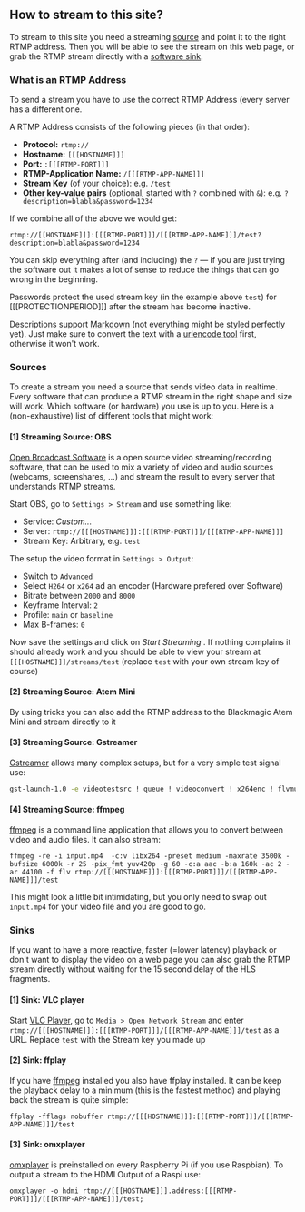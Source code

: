 ## How to stream to this site?

To stream to this site you need a streaming [source](#Sources) and point it to the right RTMP address. Then you will be able to see the stream on this web page, or grab the RTMP stream directly with a [software sink](#Sinks).

### What is an RTMP Address
To send a stream you have to use the correct RTMP Address (every server has a different one.  

A RTMP Address consists of the following pieces (in that order):
- **Protocol:** `rtmp://`
- **Hostname:** `[[[HOSTNAME]]]`
- **Port:** `:[[[RTMP-PORT]]]`
- **RTMP-Application Name:** `/[[[RTMP-APP-NAME]]]`
- **Stream Key** (of your choice): e.g. `/test`
- **Other key-value pairs** (optional, started with `?` combined with `&`): e.g. `?description=blabla&password=1234`

If we combine all of the above we would get:  
```
rtmp://[[HOSTNAME]]]:[[[RTMP-PORT]]]/[[[RTMP-APP-NAME]]]/test?description=blabla&password=1234
```

You can skip everything after (and including) the `?` — if you are just trying the software out it makes a lot of sense to reduce the things that can go wrong in the beginning.

Passwords protect the used stream key (in the example above `test`) for [[[PROTECTIONPERIOD]]] after the stream has become inactive.  

Descriptions support [Markdown](https://www.markdownguide.org/basic-syntax/) (not everything might be styled perfectly yet). Just make sure to convert the text with a [urlencode tool](https://www.urlencoder.org/) first, otherwise it won't work.


### Sources
To create a stream you need a source that sends video data in realtime. Every software that can produce a RTMP stream in the right shape and size will work. Which software (or hardware) you use is up to you. Here is a (non-exhaustive) list of different tools that might work:

#### [1] Streaming Source: OBS

[Open Broadcast Software](https://obsproject.com/) is a open source video streaming/recording software, that can be used to mix a variety of video and audio sources (webcams, screenshares, ...) and stream the result to every server that understands RTMP streams.

Start OBS, go to `Settings > Stream`  and use something like:

- Service: _Custom..._
- Server: `rtmp://[[[HOSTNAME]]]:[[[RTMP-PORT]]]/[[[RTMP-APP-NAME]]]`
- Stream Key: Arbitrary, e.g. `test`

The setup the video format in `Settings > Output`:

- Switch to `Advanced`
- Select `H264` or `x264` ad an encoder (Hardware prefered over Software)
- Bitrate between `2000` and `8000`
- Keyframe Interval: `2`
- Profile: `main` or `baseline`
- Max B-frames: `0`

Now save the settings and click on _Start Streaming_ .  If nothing complains it should already work and you should be able to view your stream at `[[[HOSTNAME]]]/streams/test` (replace `test` with your own stream key of course)

#### [2] Streaming Source: Atem Mini
By using tricks you can also add the RTMP address to the Blackmagic Atem Mini and stream directly to it

#### [3] Streaming Source: Gstreamer

[Gstreamer](https://gstreamer.freedesktop.org/) allows many complex setups, but for a very simple test signal use:

```bash
gst-launch-1.0 -e videotestsrc ! queue ! videoconvert ! x264enc ! flvmux streamable=true ! queue ! rtmpsink location='rtmp://[[[HOSTNAME]]]:[[[RTMP-PORT]]]/[[[RTMP-APP-NAME]]]/test'
```

#### [4] Streaming Source: ffmpeg

[ffmpeg](https://ffmpeg.org/) is a command line application that allows you to convert between video and audio files. It can also stream:

```
ffmpeg -re -i input.mp4  -c:v libx264 -preset medium -maxrate 3500k -bufsize 6000k -r 25 -pix_fmt yuv420p -g 60 -c:a aac -b:a 160k -ac 2 -ar 44100 -f flv rtmp://[[[HOSTNAME]]]:[[[RTMP-PORT]]]/[[[RTMP-APP-NAME]]]/test
```

This might look a little bit intimidating, but you only need to swap out `input.mp4` for your video file and you are good to go.

### Sinks

If you want to have a more reactive, faster (=lower latency) playback or don't want to display the video on a web page you can also grab the RTMP stream directly without waiting for the 15 second delay of the HLS fragments.

#### [1] Sink: VLC player
Start [VLC Player](https://www.videolan.org/vlc/index.html), go to `Media > Open Network Stream` and enter `rtmp://[[[HOSTNAME]]]:[[[RTMP-PORT]]]/[[[RTMP-APP-NAME]]]/test` as a URL. Replace `test` with the Stream key you made up

#### [2] Sink: ffplay
If you have [ffmpeg](https://ffmpeg.org/) installed you also have ffplay installed. It can be keep the playback delay to a minimum (this is the fastest method) and playing back the stream is quite simple:
```
ffplay -fflags nobuffer rtmp://[[[HOSTNAME]]]:[[[RTMP-PORT]]]/[[[RTMP-APP-NAME]]]/test
```

#### [3] Sink: omxplayer
[omxplayer](https://www.raspberrypi.org/documentation/raspbian/applications/omxplayer.md) is preinstalled on every Raspberry Pi (if you use Raspbian). To output a stream to the HDMI Output of a Raspi use:
```
omxplayer -o hdmi rtmp://[[[HOSTNAME]]].address:[[[RTMP-PORT]]]/[[[RTMP-APP-NAME]]]/test;
```